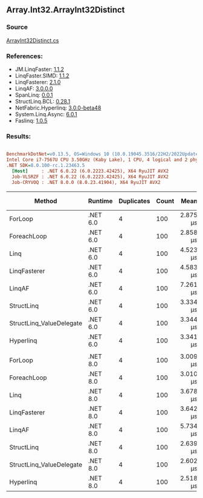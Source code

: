 ﻿## Array.Int32.ArrayInt32Distinct

### Source
[ArrayInt32Distinct.cs](../LinqBenchmarks/Array/Int32/ArrayInt32Distinct.cs)

### References:
- JM.LinqFaster: [1.1.2](https://www.nuget.org/packages/JM.LinqFaster/1.1.2)
- LinqFaster.SIMD: [1.1.2](https://www.nuget.org/packages/LinqFaster.SIMD/1.0.3)
- LinqFasterer: [2.1.0](https://www.nuget.org/packages/LinqFasterer/2.1.0)
- LinqAF: [3.0.0.0](https://www.nuget.org/packages/LinqAF/3.0.0.0)
- SpanLinq: [0.0.1](https://www.nuget.org/packages/SpanLinq/0.0.1)
- StructLinq.BCL: [0.28.1](https://www.nuget.org/packages/StructLinq/0.28.1)
- NetFabric.Hyperlinq: [3.0.0-beta48](https://www.nuget.org/packages/NetFabric.Hyperlinq/3.0.0-beta48)
- System.Linq.Async: [6.0.1](https://www.nuget.org/packages/System.Linq.Async/6.0.1)
- Faslinq: [1.0.5](https://www.nuget.org/packages/Faslinq/1.0.5)

### Results:
``` ini

BenchmarkDotNet=v0.13.5, OS=Windows 10 (10.0.19045.3516/22H2/2022Update)
Intel Core i7-7567U CPU 3.50GHz (Kaby Lake), 1 CPU, 4 logical and 2 physical cores
.NET SDK=8.0.100-rc.1.23463.5
  [Host]     : .NET 6.0.22 (6.0.2223.42425), X64 RyuJIT AVX2
  Job-VLSRZF : .NET 6.0.22 (6.0.2223.42425), X64 RyuJIT AVX2
  Job-CRYVOQ : .NET 8.0.0 (8.0.23.41904), X64 RyuJIT AVX2


```
|                   Method |  Runtime | Duplicates | Count |     Mean |     Error |    StdDev |   Median |        Ratio | RatioSD |   Gen0 | Allocated |   Alloc Ratio |
|------------------------- |--------- |----------- |------ |---------:|----------:|----------:|---------:|-------------:|--------:|-------:|----------:|--------------:|
|                  ForLoop | .NET 6.0 |          4 |   100 | 2.875 μs | 0.0535 μs | 0.0595 μs | 2.860 μs |     baseline |         | 2.8648 |    6000 B |               |
|              ForeachLoop | .NET 6.0 |          4 |   100 | 2.858 μs | 0.0269 μs | 0.0210 μs | 2.866 μs | 1.01x faster |   0.03x | 2.8648 |    6000 B |   1.000x more |
|                     Linq | .NET 6.0 |          4 |   100 | 4.523 μs | 0.0455 μs | 0.0380 μs | 4.525 μs | 1.56x slower |   0.04x | 2.8610 |    5992 B |   1.001x less |
|             LinqFasterer | .NET 6.0 |          4 |   100 | 4.583 μs | 0.0366 μs | 0.0305 μs | 4.585 μs | 1.59x slower |   0.04x | 4.4174 |    9272 B |   1.545x more |
|                   LinqAF | .NET 6.0 |          4 |   100 | 7.261 μs | 0.1439 μs | 0.2197 μs | 7.195 μs | 2.53x slower |   0.11x | 5.9280 |   12400 B |   2.067x more |
|               StructLinq | .NET 6.0 |          4 |   100 | 3.334 μs | 0.0529 μs | 0.0566 μs | 3.325 μs | 1.16x slower |   0.03x | 0.0153 |      32 B | 187.500x less |
| StructLinq_ValueDelegate | .NET 6.0 |          4 |   100 | 3.344 μs | 0.0617 μs | 0.0577 μs | 3.327 μs | 1.16x slower |   0.03x |      - |         - |            NA |
|                Hyperlinq | .NET 6.0 |          4 |   100 | 3.341 μs | 0.0541 μs | 0.0452 μs | 3.333 μs | 1.16x slower |   0.03x |      - |         - |            NA |
|                          |          |            |       |          |           |           |          |              |         |        |           |               |
|                  ForLoop | .NET 8.0 |          4 |   100 | 3.009 μs | 0.0602 μs | 0.1100 μs | 2.959 μs |     baseline |         | 2.8648 |    6000 B |               |
|              ForeachLoop | .NET 8.0 |          4 |   100 | 3.010 μs | 0.0595 μs | 0.0908 μs | 2.968 μs | 1.00x faster |   0.05x | 2.8648 |    6000 B |   1.000x more |
|                     Linq | .NET 8.0 |          4 |   100 | 3.678 μs | 0.0494 μs | 0.0549 μs | 3.667 μs | 1.22x slower |   0.06x | 2.8610 |    5992 B |   1.001x less |
|             LinqFasterer | .NET 8.0 |          4 |   100 | 3.642 μs | 0.0687 μs | 0.0642 μs | 3.612 μs | 1.20x slower |   0.06x | 4.4174 |    9272 B |   1.545x more |
|                   LinqAF | .NET 8.0 |          4 |   100 | 5.734 μs | 0.0731 μs | 0.0783 μs | 5.710 μs | 1.90x slower |   0.07x | 5.9280 |   12400 B |   2.067x more |
|               StructLinq | .NET 8.0 |          4 |   100 | 2.639 μs | 0.0506 μs | 0.0448 μs | 2.630 μs | 1.16x faster |   0.06x | 0.0153 |      32 B | 187.500x less |
| StructLinq_ValueDelegate | .NET 8.0 |          4 |   100 | 2.602 μs | 0.0234 μs | 0.0195 μs | 2.601 μs | 1.18x faster |   0.06x |      - |         - |            NA |
|                Hyperlinq | .NET 8.0 |          4 |   100 | 2.518 μs | 0.0384 μs | 0.0427 μs | 2.509 μs | 1.20x faster |   0.05x |      - |         - |            NA |
